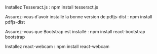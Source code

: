 Installez Tesseract.js :
npm install tesseract.js

Assurez-vous d'avoir installé la bonne version de pdfjs-dist :
npm install pdfjs-dist

Assurez-vous que Bootstrap est installé :
npm install react-bootstrap bootstrap

Installez react-webcam :
npm install react-webcam


